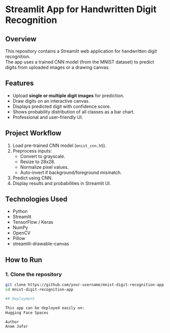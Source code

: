 # Streamlit App for Handwritten Digit Recognition

## Overview
This repository contains a Streamlit web application for handwritten digit recognition.  
The app uses a trained CNN model (from the MNIST dataset) to predict digits from uploaded images or a drawing canvas.


## Features
- Upload **single or multiple digit images** for prediction.
- Draw digits on an interactive canvas.
- Displays predicted digit with confidence score.
- Shows probability distribution of all classes as a bar chart.
- Professional and user-friendly UI.



## Project Workflow
1. Load pre-trained CNN model (`mnist_cnn.h5`).
2. Preprocess inputs:
   - Convert to grayscale.
   - Resize to 28x28.
   - Normalize pixel values.
   - Auto-invert if background/foreground mismatch.
3. Predict using CNN.
4. Display results and probabilities in Streamlit UI.



## Technologies Used
- Python
- Streamlit
- TensorFlow / Keras
- NumPy
- OpenCV
- Pillow
- streamlit-drawable-canvas


## How to Run
### 1. Clone the repository
```bash
git clone https://github.com/your-username/mnist-digit-recognition-app.git
cd mnist-digit-recognition-app

## Deployment

This app can be deployed easily on:
Hugging Face Spaces

Author
Anam Jafar

